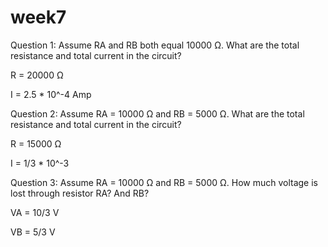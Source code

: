 # week7
Question 1: Assume RA and RB both equal 10000 Ω. What are the total resistance and total current in the circuit?

R = 20000 Ω

I = 2.5 * 10^-4 Amp

Question 2: Assume RA = 10000 Ω and RB = 5000 Ω. What are the total resistance and total current in the circuit?

R = 15000 Ω

I = 1/3 * 10^-3

Question 3: Assume RA = 10000 Ω and RB = 5000 Ω. How much voltage is lost through resistor RA? And RB?

VA = 10/3 V

VB = 5/3 V
